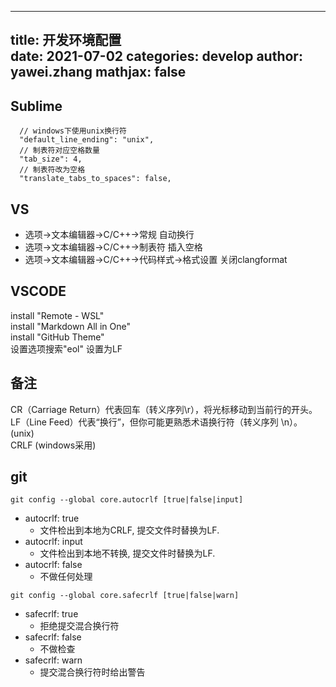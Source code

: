 
---
title: 开发环境配置     
date: 2021-07-02
categories: develop 
author: yawei.zhang 
mathjax: false
---

## Sublime   
```
  // windows下使用unix换行符  
  "default_line_ending": "unix",
  // 制表符对应空格数量  
  "tab_size": 4,
  // 制表符改为空格  
  "translate_tabs_to_spaces": false,
```


## VS
* 选项->文本编辑器->C/C++->常规   自动换行  
* 选项->文本编辑器->C/C++->制表符  插入空格  
* 选项->文本编辑器->C/C++->代码样式->格式设置  关闭clangformat  


## VSCODE
install "Remote - WSL"  
install "Markdown All in One"   
install "GitHub Theme"  
设置选项搜索"eol" 设置为LF  


## 备注   
CR（Carriage Return）代表回车（转义序列\r），将光标移动到当前行的开头。  
LF（Line Feed）代表“换行”，但你可能更熟悉术语换行符（转义序列 \n）。 (unix)  
CRLF (windows采用)   


## git   
```git config --global core.autocrlf [true|false|input]```   
* autocrlf: true  
  * 文件检出到本地为CRLF, 提交文件时替换为LF.  
* autocrlf: input    
  * 文件检出到本地不转换, 提交文件时替换为LF.  
* autocrlf: false  
  * 不做任何处理   

```git config --global core.safecrlf [true|false|warn]```  
* safecrlf: true  
  * 拒绝提交混合换行符  
* safecrlf: false
  * 不做检查   
* safecrlf: warn
  * 提交混合换行符时给出警告     

